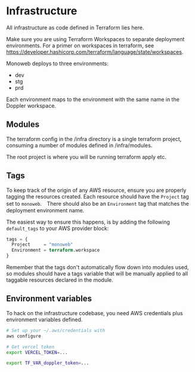 # Infrastructure

All infrastructure as code defined in Terraform lies here.

Make sure you are using Terraform Workspaces to separate deployment environments. For a primer on workspaces in
terraform, see https://developer.hashicorp.com/terraform/language/state/workspaces.

Monoweb deploys to three environments:

- dev
- stg
- prd

Each environment maps to the environment with the same name in the Doppler workspace.

## Modules

The terraform config in the /infra directory is a single terraform project, consuming a number of modules defined in /infra/modules.

The root project is where you will be running terraform apply etc.

## Tags

To keep track of the origin of any AWS resource, ensure you are properly tagging the resources created. Each resource
should have the `Project` tag set to `monoweb`.　There should also be an `Environment` tag that matches the deployment environment name.

The easiest way to ensure this happens, is by adding the following `default_tags` to your AWS provider block:

```terraform
tags = {
  Project     = "monoweb"
  Environment = terraform.workspace
}
```

Remember that the tags don't automatically flow down into modules used, so modules should have a tags variable that will
be manually applied to all taggable resources declared in the module.

## Environment variables

To hack on the infrastructure codebase, you need AWS credentials plus environment variables defined.

```bash
# Set up your ~/.aws/credentials with
aws configure

# Get vercel token
export VERCEL_TOKEN=...

export TF_VAR_doppler_token=...
```

